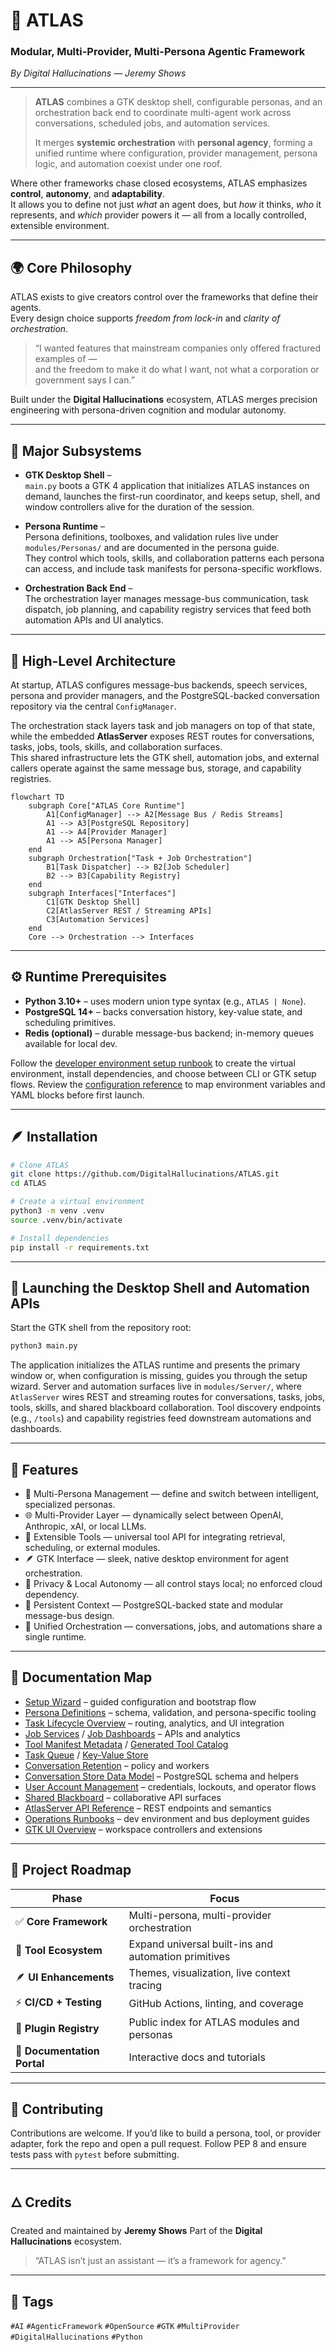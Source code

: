 
# 🧠 ATLAS  
### Modular, Multi-Provider, Multi-Persona Agentic Framework  
*By Digital Hallucinations — Jeremy Shows*

---

> **ATLAS** combines a GTK desktop shell, configurable personas, and an orchestration back end to coordinate multi-agent work across conversations, scheduled jobs, and automation services.  
>  
> It merges **systemic orchestration** with **personal agency**, forming a unified runtime where configuration, provider management, persona logic, and automation coexist under one roof.

Where other frameworks chase closed ecosystems, ATLAS emphasizes **control**, **autonomy**, and **adaptability**.  
It allows you to define not just *what* an agent does, but *how* it thinks, *who* it represents, and *which* provider powers it — all from a locally controlled, extensible environment.

---

## 🌍 Core Philosophy

ATLAS exists to give creators control over the frameworks that define their agents.  
Every design choice supports *freedom from lock-in* and *clarity of orchestration*.

> “I wanted features that mainstream companies only offered fractured examples of —  
> and the freedom to make it do what I want, not what a corporation or government says I can.”

Built under the **Digital Hallucinations** ecosystem, ATLAS merges precision engineering with persona-driven cognition and modular autonomy.

---

## 🧩 Major Subsystems

- **GTK Desktop Shell** –  
  `main.py` boots a GTK 4 application that initializes ATLAS instances on demand, launches the first-run coordinator, and keeps setup, shell, and window controllers alive for the duration of the session.

- **Persona Runtime** –  
  Persona definitions, toolboxes, and validation rules live under `modules/Personas/` and are documented in the persona guide.  
  They control which tools, skills, and collaboration patterns each persona can access, and include task manifests for persona-specific workflows.

- **Orchestration Back End** –  
  The orchestration layer manages message-bus communication, task dispatch, job planning, and capability registry services that feed both automation APIs and UI analytics.

---

## 🧠 High-Level Architecture

At startup, ATLAS configures message-bus backends, speech services, persona and provider managers, and the PostgreSQL-backed conversation repository via the central `ConfigManager`.

The orchestration stack layers task and job managers on top of that state, while the embedded **AtlasServer** exposes REST routes for conversations, tasks, jobs, tools, skills, and collaboration surfaces.  
This shared infrastructure lets the GTK shell, automation jobs, and external callers operate against the same message bus, storage, and capability registries.

```mermaid
flowchart TD
    subgraph Core["ATLAS Core Runtime"]
        A1[ConfigManager] --> A2[Message Bus / Redis Streams]
        A1 --> A3[PostgreSQL Repository]
        A1 --> A4[Provider Manager]
        A1 --> A5[Persona Manager]
    end
    subgraph Orchestration["Task + Job Orchestration"]
        B1[Task Dispatcher] --> B2[Job Scheduler]
        B2 --> B3[Capability Registry]
    end
    subgraph Interfaces["Interfaces"]
        C1[GTK Desktop Shell]
        C2[AtlasServer REST / Streaming APIs]
        C3[Automation Services]
    end
    Core --> Orchestration --> Interfaces
````

---

## ⚙️ Runtime Prerequisites

* **Python 3.10+** – uses modern union type syntax (e.g., `ATLAS | None`).
* **PostgreSQL 14+** – backs conversation history, key-value state, and scheduling primitives.
* **Redis (optional)** – durable message-bus backend; in-memory queues available for local dev.

Follow the [developer environment setup runbook](docs/ops/developer-setup.md) to create the virtual environment, install dependencies, and choose between CLI or GTK setup flows.
Review the [configuration reference](docs/configuration.md) to map environment variables and YAML blocks before first launch.

---

## 🪶 Installation

```bash
# Clone ATLAS
git clone https://github.com/DigitalHallucinations/ATLAS.git
cd ATLAS

# Create a virtual environment
python3 -m venv .venv
source .venv/bin/activate

# Install dependencies
pip install -r requirements.txt
```

---

## 🚀 Launching the Desktop Shell and Automation APIs

Start the GTK shell from the repository root:

```bash
python3 main.py
```

The application initializes the ATLAS runtime and presents the primary window or, when configuration is missing, guides you through the setup wizard.
Server and automation surfaces live in `modules/Server/`, where `AtlasServer` wires REST and streaming routes for conversations, tasks, jobs, tools, skills, and shared blackboard collaboration.
Tool discovery endpoints (e.g., `/tools`) and capability registries feed downstream automations and dashboards.

---

## 🧰 Features

* 🧠 Multi-Persona Management — define and switch between intelligent, specialized personas.
* 🌐 Multi-Provider Layer — dynamically select between OpenAI, Anthropic, xAI, or local LLMs.
* 🧩 Extensible Tools — universal tool API for integrating retrieval, scheduling, or external modules.
* 🪶 GTK Interface — sleek, native desktop environment for agent orchestration.
* 🔐 Privacy & Local Autonomy — all control stays local; no enforced cloud dependency.
* 🔄 Persistent Context — PostgreSQL-backed state and modular message-bus design.
* 🧭 Unified Orchestration — conversations, jobs, and automations share a single runtime.

---

## 🧾 Documentation Map

* [Setup Wizard](docs/setup-wizard.md) – guided configuration and bootstrap flow
* [Persona Definitions](docs/Personas.md) – schema, validation, and persona-specific tooling
* [Task Lifecycle Overview](docs/tasks/overview.md) – routing, analytics, and UI integration
* [Job Services](docs/jobs/api.md) / [Job Dashboards](docs/jobs/ui.md) – APIs and analytics
* [Tool Manifest Metadata](docs/tool-manifest.md) / [Generated Tool Catalog](docs/generated/tools.md)
* [Task Queue](docs/tools/task_queue.md) / [Key-Value Store](docs/tools/kv_store.md)
* [Conversation Retention](docs/conversation_retention.md) – policy and workers
* [Conversation Store Data Model](docs/conversation-store.md) – PostgreSQL schema and helpers
* [User Account Management](docs/user-accounts.md) – credentials, lockouts, and operator flows
* [Shared Blackboard](docs/blackboard.md) – collaborative API surfaces
* [AtlasServer API Reference](docs/server/api.md) – REST endpoints and semantics
* [Operations Runbooks](docs/ops/README.md) – dev environment and bus deployment guides
* [GTK UI Overview](docs/ui/gtk-overview.md) – workspace controllers and extensions

---

## 🧭 Project Roadmap

| Phase                       | Focus                                                |
| --------------------------- | ---------------------------------------------------- |
| ✅ **Core Framework**        | Multi-persona, multi-provider orchestration          |
| 🧩 **Tool Ecosystem**       | Expand universal built-ins and automation primitives |
| 🪶 **UI Enhancements**      | Themes, visualization, live context tracing          |
| ⚡ **CI/CD + Testing**       | GitHub Actions, linting, and coverage                |
| 🔄 **Plugin Registry**      | Public index for ATLAS modules and personas          |
| 💬 **Documentation Portal** | Interactive docs and tutorials                       |

---

## 🤝 Contributing

Contributions are welcome.
If you’d like to build a persona, tool, or provider adapter, fork the repo and open a pull request.
Follow PEP 8 and ensure tests pass with `pytest` before submitting.

---

## 🜂 Credits

Created and maintained by **Jeremy Shows**
Part of the **Digital Hallucinations** ecosystem.

> “ATLAS isn’t just an assistant — it’s a framework for agency.”

---

## 📣 Tags

`#AI` `#AgenticFramework` `#OpenSource` `#GTK` `#MultiProvider` `#DigitalHallucinations` `#Python`
